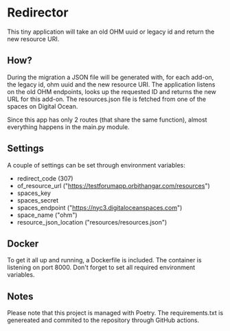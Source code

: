 # Redirector

This tiny application will take an old OHM uuid or legacy id and return the new resource URI.

## How?

During the migration a JSON file will be generated with, for each add-on, the legacy id, ohm uuid and the new resource
URI.
The application listens on the old OHM endpoints, looks up the requested ID and returns the new URL for this add-on.
The resources.json file is fetched from one of the spaces on Digital Ocean.

Since this app has only 2 routes (that share the same function), almost everything happens in the main.py module.

## Settings

A couple of settings can be set through environment variables:

* redirect_code (307)
* of_resource_url ("https://testforumapp.orbithangar.com/resources")
* spaces_key
* spaces_secret
* spaces_endpoint ("https://nyc3.digitaloceanspaces.com")
* space_name ("ohm")
* resource_json_location ("resources/resources.json")

## Docker

To get it all up and running, a Dockerfile is included. The container is listening on port 8000.
Don't forget to set all required environment variables.

## Notes

Please note that this project is managed with Poetry.
The requirements.txt is genereated and commited to the repository through GitHub actions.